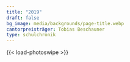 ```yaml
---
title: "2019"
draft: false
bg_image: media/backgrounds/page-title.webp
cantorpreisträger: Tobias Beschauner
type: schulchronik
---
```

{{< load-photoswipe >}}
